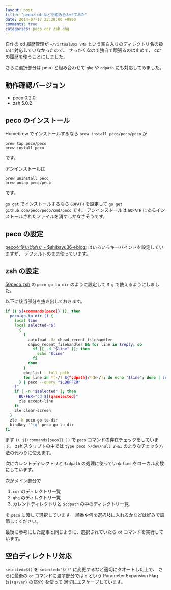 ```yaml
---
layout: post
title: "pecoとcdrなどを組み合わせてみた"
date: 2014-07-17 23:30:00 +0900
comments: true
categories: peco cdr zsh ghq
---
```

自作の cd 履歴管理が `~/VirtualBox VMs` という空白入りのディレクトリ名の扱いに対応していなかったので、
せっかくなので独自で頑張るのは止めて、
cdr の履歴を使うことにしました。

さらに選択部分は peco と組み合わせて `ghq` や `cdpath` にも対応してみました。

<!--more-->

## 動作確認バージョン

- peco 0.2.0
- zsh 5.0.2

## peco のインストール

Homebrew でインストールするなら `brew install peco/peco/peco` か

    brew tap peco/peco
    brew install peco

です。

アンインストールは

    brew uninstall peco
    brew untap peco/peco

です。

`go get` でインストールするなら `GOPATH` を設定して
`go get github.com/peco/peco/cmd/peco`
です。
アンインストールは `GOPATH` にあるインストールされたファイルを消すしかなさそうです。

## peco の設定

[pecoを使い始めた - $shibayu36-&gt;blog;](http://shibayu36.hatenablog.com/entry/2014/06/27/223538 "pecoを使い始めた - $shibayu36-&gt;blog;")
はいろいろキーバインドを設定していますが、
デフォルトのまま使っています。

## zsh の設定

[50peco.zsh](https://github.com/znz/dot-shell/blob/4ee27990e8de4b3c089442c0d997ad3fc836b96a/profile.d/50peco.zsh "50peco.zsh")
の `peco-go-to-dir` のように設定して `M-g` で使えるようにしました。

以下に該当部分を抜き出しておきます。

```sh 50peco.zsh
if (( ${+commands[peco]} )); then
  peco-go-to-dir () {
    local line
    local selected="$(
      {
        (
          autoload -Uz chpwd_recent_filehandler
          chpwd_recent_filehandler && for line in $reply; do
            if [[ -d "$line" ]]; then
              echo "$line"
            fi
          done
        )
        ghq list --full-path
        for line in *(-/) ${^cdpath}/*(N-/); do echo "$line"; done | sort -u
      } | peco --query "$LBUFFER"
    )"
    if [ -n "$selected" ]; then
      BUFFER="cd ${(q)selected}"
      zle accept-line
    fi
    zle clear-screen
  }
  zle -N peco-go-to-dir
  bindkey '^[g' peco-go-to-dir
fi
```

まず `(( ${+commands[peco]} ))` で `peco` コマンドの存在チェックをしています。
zsh スクリプトの中では `type peco >/dev/null 2>&1` のようなチェック方法の代わりに使えます。

次にカレントディレクトリと `$cdpath` の処理に使っている `line` をローカル変数にしています。

次がメイン部分で

1. `cdr` のディレクトリ一覧
2. `ghq` のディレクトリ一覧
3. カレントディレクトリと `$cdpath` の中のディレクトリ一覧

を `peco` に渡して選択しています。
順番や何を選択肢に入れるかなどは好みで調節してください。

最後に参考にした記事と同じように、選択されていたら `cd` コマンドを実行しています。

## 空白ディレクトリ対応

`selected=$()` を `selected="$()"` に変更するなど適切にクオートした上で、
さらに最後の `cd` コマンドに渡す部分では `q` という Parameter Expansion Flag (`${(q)var}` の部分) を使って
適切にエスケープしています。
